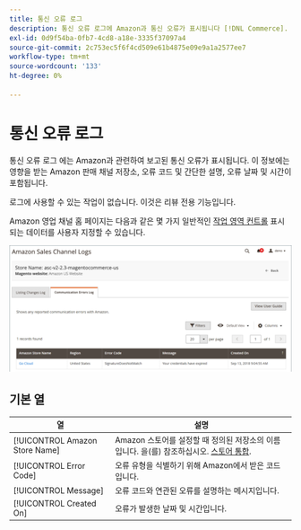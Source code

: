 ```yaml
---
title: 통신 오류 로그
description: 통신 오류 로그에 Amazon과 통신 오류가 표시됩니다 [!DNL Commerce].
exl-id: 0d9f54ba-0fb7-4cd8-a18e-3335f37097a4
source-git-commit: 2c753ec5f6f4cd509e61b4875e09e9a1a2577ee7
workflow-type: tm+mt
source-wordcount: '133'
ht-degree: 0%

---
```


# 통신 오류 로그

통신 오류 로그 에는 Amazon과 관련하여 보고된 통신 오류가 표시됩니다. 이 정보에는 영향을 받는 Amazon 판매 채널 저장소, 오류 코드 및 간단한 설명, 오류 날짜 및 시간이 포함됩니다.

로그에 사용할 수 있는 작업이 없습니다. 이것은 리뷰 전용 기능입니다.

Amazon 영업 채널 홈 페이지는 다음과 같은 몇 가지 일반적인 [작업 영역 컨트롤](./workspace-controls.md) 표시되는 데이터를 사용자 지정할 수 있습니다.

![통신 오류 로그](assets/amazon-comm-errors-log.png)

## 기본 열

| 열 | 설명 |
|--- |--- |
| [!UICONTROL Amazon Store Name] | Amazon 스토어를 설정할 때 정의된 저장소의 이름입니다. 을(를) 참조하십시오. [스토어 통합](./store-integration.md). |
| [!UICONTROL Error Code] | 오류 유형을 식별하기 위해 Amazon에서 받은 코드입니다. |
| [!UICONTROL Message] | 오류 코드와 연관된 오류를 설명하는 메시지입니다. |
| [!UICONTROL Created On] | 오류가 발생한 날짜 및 시간입니다. |
